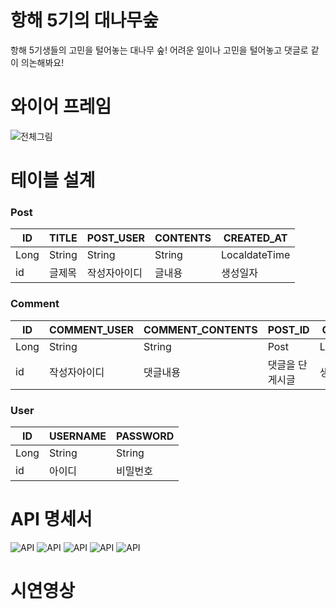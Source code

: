 # 항해 5기의 대나무숲
항해 5기생들의 고민을 털어놓는 대나무 숲! 어려운 일이나 고민을 털어놓고 댓글로 같이 의논해봐요! 

# 와이어 프레임
 
![전체그림](https://s3.us-west-2.amazonaws.com/secure.notion-static.com/941a462c-709e-4452-adce-625dc8bc4801/%EC%A0%84%EC%B2%B4%EA%B7%B8%EB%A6%BC.png?X-Amz-Algorithm=AWS4-HMAC-SHA256&X-Amz-Content-Sha256=UNSIGNED-PAYLOAD&X-Amz-Credential=AKIAT73L2G45EIPT3X45%2F20220217%2Fus-west-2%2Fs3%2Faws4_request&X-Amz-Date=20220217T064716Z&X-Amz-Expires=86400&X-Amz-Signature=8c82b538b9696aff565a2be33aa4f9bb83145a74b8f4767eaff47be13977ef27&X-Amz-SignedHeaders=host&response-content-disposition=filename%20%3D%22%25EC%25A0%2584%25EC%25B2%25B4%25EA%25B7%25B8%25EB%25A6%25BC.PNG.png%22&x-id=GetObject)


# 테이블 설계

### Post
|ID|TITLE|POST_USER|CONTENTS|CREATED_AT|
|---|---|---|---|---|
|Long|String|String|String|LocaldateTime|
|id|글제목|작성자아이디|글내용|생성일자|


### Comment
|ID|COMMENT_USER|COMMENT_CONTENTS|POST_ID|CREATED_AT|
|---|---|---|---|---|
|Long|String|String|Post|LocaldateTime|
|id|작성자아이디|댓글내용|댓글을 단 게시글|생성일자|


### User
|ID|USERNAME|PASSWORD|
|---|---|---|
|Long|String|String|
|id|아이디|비밀번호|



# API 명세서

![API](https://user-images.githubusercontent.com/94432600/154421595-138916c1-a0b8-43b7-b0c5-515b386ec3e3.PNG)
![API](https://user-images.githubusercontent.com/94432600/154421737-3ca33844-8877-44d0-a2c2-ebea91a052ad.PNG)
![API](https://user-images.githubusercontent.com/94432600/154421776-b48b8528-0811-4a5d-937c-ae3a11d5186f.PNG)
![API](https://user-images.githubusercontent.com/94432600/154421824-d1854e5b-12d5-486a-aece-0657f30c573a.PNG)
![API](https://user-images.githubusercontent.com/94432600/154421869-442dff40-9f23-4229-bc41-f24df8277738.PNG)



# 시연영상

